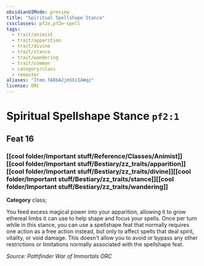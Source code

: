 ```yaml
---
obsidianUIMode: preview
title: "Spiritual Spellshape Stance"
cssclasses: pf2e,pf2e-spell
tags:
  - trait/animist
  - trait/apparition
  - trait/divine
  - trait/stance
  - trait/wandering
  - trait/common
  - category/class
  - remaster
aliases: "Item.fA8bA2jm5XzIAWqz"
license: ORC
---
```

# Spiritual Spellshape Stance `pf2:1`
## Feat 16
### [[cool folder/Important stuff/Reference/Classes/Animist]][[cool folder/Important stuff/Bestiary/zz_traits/apparition]][[cool folder/Important stuff/Bestiary/zz_traits/divine]][[cool folder/Important stuff/Bestiary/zz_traits/stance]][[cool folder/Important stuff/Bestiary/zz_traits/wandering]]

**Category** class; 




You feed excess magical power into your apparition, allowing it to grow ethereal limbs it can use to help shape and focus your spells. Once per turn while in this stance, you can use a spellshape feat that normally requires one action as a free action instead, but only to affect spells that deal spirit, vitality, or void damage. This doesn't allow you to avoid or bypass any other restrictions or limitations normally associated with the spellshape feat.

*Source: Pathfinder War of Immortals*
*ORC*